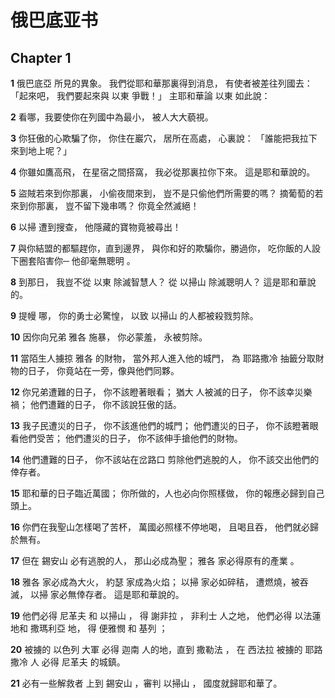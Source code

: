 # 俄巴底亚书

## Chapter 1

**1** 俄巴底亞 所見的異象。 我們從耶和華那裏得到消息， 有使者被差往列國去： 「起來吧， 我們要起來與 以東 爭戰！」 主耶和華論 以東 如此說：

**2** 看哪，我要使你在列國中為最小， 被人大大藐視。

**3** 你狂傲的心欺騙了你， 你住在巖穴， 居所在高處， 心裏說： 「誰能把我拉下來到地上呢？」

**4** 你雖如鷹高飛， 在星宿之間搭窩， 我必從那裏拉你下來。 這是耶和華說的。

**5** 盜賊若來到你那裏， 小偷夜間來到， 豈不是只偷他們所需要的嗎？ 摘葡萄的若來到你那裏， 豈不留下幾串嗎？ 你竟全然滅絕！

**6** 以掃 遭到搜查， 他隱藏的寶物竟被尋出！

**7** 與你結盟的都驅趕你，直到邊界， 與你和好的欺騙你，勝過你， 吃你飯的人設下圈套陷害你─ 他卻毫無聰明 。

**8** 到那日， 我豈不從 以東 除滅智慧人？ 從 以掃山 除滅聰明人？ 這是耶和華說的。

**9** 提幔 哪， 你的勇士必驚惶， 以致 以掃山 的人都被殺戮剪除。

**10** 因你向兄弟 雅各 施暴， 你必蒙羞， 永被剪除。

**11** 當陌生人擄掠 雅各 的財物， 當外邦人進入他的城門， 為 耶路撒冷 抽籤分取財物的日子， 你竟站在一旁，像與他們同夥。

**12** 你兄弟遭難的日子， 你不該瞪著眼看； 猶大 人被滅的日子， 你不該幸災樂禍； 他們遭難的日子， 你不該說狂傲的話。

**13** 我子民遭災的日子， 你不該進他們的城門； 他們遭災的日子， 你不該瞪著眼看他們受苦； 他們遭災的日子， 你不該伸手搶他們的財物。

**14** 他們遭難的日子， 你不該站在岔路口 剪除他們逃脫的人， 你不該交出他們的倖存者。

**15** 耶和華的日子臨近萬國； 你所做的，人也必向你照樣做， 你的報應必歸到自己頭上。

**16** 你們在我聖山怎樣喝了苦杯， 萬國必照樣不停地喝， 且喝且吞， 他們就必歸於無有。

**17** 但在 錫安山 必有逃脫的人， 那山必成為聖； 雅各 家必得原有的產業 。

**18** 雅各 家必成為大火， 約瑟 家成為火焰； 以掃 家必如碎秸， 遭燃燒，被吞滅， 以掃 家必無倖存者。 這是耶和華說的。

**19** 他們必得 尼革夫 和 以掃山 ， 得 謝非拉 ， 非利士 人之地， 他們必得 以法蓮 地和 撒瑪利亞 地， 得 便雅憫 和 基列 ；

**20** 被擄的 以色列 大軍 必得 迦南 人的地，直到 撒勒法 ， 在 西法拉 被擄的 耶路撒冷 人 必得 尼革夫 的城鎮。

**21** 必有一些解救者 上到 錫安山 ，審判 以掃山 ， 國度就歸耶和華了。

